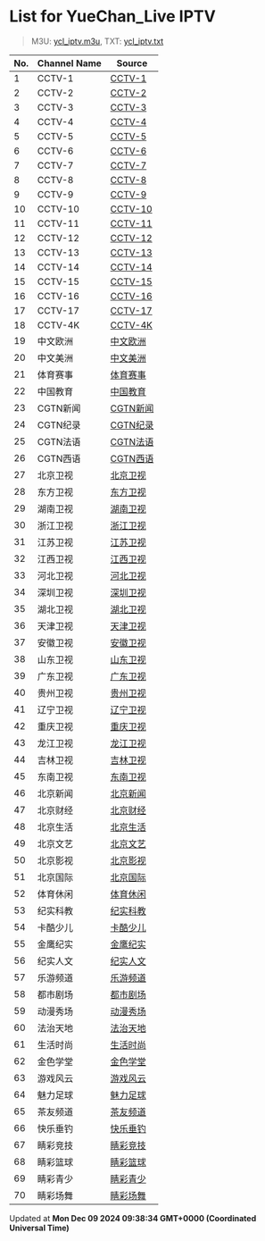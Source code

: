 # List for **YueChan_Live IPTV**

> M3U: [ycl_iptv.m3u](/ycl_iptv.m3u), TXT: [ycl_iptv.txt](/txt/ycl_iptv.txt)

| No.  | Channel Name | Source |
| --- | ------------ | --- |
| 1 | CCTV-1 | [CCTV-1](rtp://239.3.1.129:8008) |
| 2 | CCTV-2 | [CCTV-2](rtp://239.3.1.60:8084) |
| 3 | CCTV-3 | [CCTV-3](rtp://239.3.1.172:8001) |
| 4 | CCTV-4 | [CCTV-4](rtp://239.3.1.105:8092) |
| 5 | CCTV-5 | [CCTV-5](rtp://239.3.1.173:8001) |
| 6 | CCTV-6 | [CCTV-6](rtp://239.3.1.174:8001) |
| 7 | CCTV-7 | [CCTV-7](rtp://239.3.1.61:8104) |
| 8 | CCTV-8 | [CCTV-8](rtp://239.3.1.175:8001) |
| 9 | CCTV-9 | [CCTV-9](rtp://239.3.1.62:8112) |
| 10 | CCTV-10 | [CCTV-10](rtp://239.3.1.63:8116) |
| 11 | CCTV-11 | [CCTV-11](rtp://239.3.1.152:8120) |
| 12 | CCTV-12 | [CCTV-12](rtp://239.3.1.64:8124) |
| 13 | CCTV-13 | [CCTV-13](rtp://239.3.1.124:8128) |
| 14 | CCTV-14 | [CCTV-14](rtp://239.3.1.65:8132) |
| 15 | CCTV-15 | [CCTV-15](rtp://239.3.1.153:8136) |
| 16 | CCTV-16 | [CCTV-16](rtp://239.3.1.184:8001) |
| 17 | CCTV-17 | [CCTV-17](rtp://239.3.1.151:8144) |
| 18 | CCTV-4K | [CCTV-4K](rtp://239.3.1.245:2000) |
| 19 | 中文欧洲 | [中文欧洲](rtp://239.3.1.213:4220) |
| 20 | 中文美洲 | [中文美洲](rtp://239.3.1.214:4220) |
| 21 | 体育赛事 | [体育赛事](rtp://239.3.1.130:8004) |
| 22 | 中国教育 | [中国教育](rtp://239.3.1.57:8152) |
| 23 | CGTN新闻 | [CGTN新闻](rtp://239.3.1.215:4220) |
| 24 | CGTN纪录 | [CGTN纪录](rtp://239.3.1.216:4220) |
| 25 | CGTN法语 | [CGTN法语](rtp://239.3.1.218:4220) |
| 26 | CGTN西语 | [CGTN西语](rtp://239.3.1.217:4220) |
| 27 | 北京卫视 | [北京卫视](rtp://239.3.1.241:8000) |
| 28 | 东方卫视 | [东方卫视](rtp://239.3.1.136:8032) |
| 29 | 湖南卫视 | [湖南卫视](rtp://239.3.1.132:8012) |
| 30 | 浙江卫视 | [浙江卫视](rtp://239.3.1.137:8036) |
| 31 | 江苏卫视 | [江苏卫视](rtp://239.3.1.135:8028) |
| 32 | 江西卫视 | [江西卫视](rtp://239.3.1.123:8164) |
| 33 | 河北卫视 | [河北卫视](rtp://239.3.1.148:8072) |
| 34 | 深圳卫视 | [深圳卫视](rtp://239.3.1.134:8020) |
| 35 | 湖北卫视 | [湖北卫视](rtp://239.3.1.138:8044) |
| 36 | 天津卫视 | [天津卫视](rtp://239.3.1.148:8072) |
| 37 | 安徽卫视 | [安徽卫视](rtp://239.3.1.211:8064) |
| 38 | 山东卫视 | [山东卫视](rtp://239.3.1.209:8052) |
| 39 | 广东卫视 | [广东卫视](rtp://239.3.1.142:8048) |
| 40 | 贵州卫视 | [贵州卫视](rtp://239.3.1.149:8076) |
| 41 | 辽宁卫视 | [辽宁卫视](rtp://239.3.1.210:8056) |
| 42 | 重庆卫视 | [重庆卫视](rtp://239.3.1.122:8160) |
| 43 | 龙江卫视 | [龙江卫视](rtp://239.3.1.133:8016) |
| 44 | 吉林卫视 | [吉林卫视](rtp://239.3.1.240:8172) |
| 45 | 东南卫视 | [东南卫视](rtp://239.3.1.156:8148) |
| 46 | 北京新闻 | [北京新闻](rtp://239.3.1.159:8000) |
| 47 | 北京财经 | [北京财经](rtp://239.3.1.115:8000) |
| 48 | 北京生活 | [北京生活](rtp://239.3.1.117:8000) |
| 49 | 北京文艺 | [北京文艺](rtp://239.3.1.242:8000) |
| 50 | 北京影视 | [北京影视](rtp://239.3.1.158:8000) |
| 51 | 北京国际 | [北京国际](rtp://239.3.1.235:8000) |
| 52 | 体育休闲 | [体育休闲](rtp://239.3.1.243:8000) |
| 53 | 纪实科教 | [纪实科教](rtp://239.3.1.115:8000) |
| 54 | 卡酷少儿 | [卡酷少儿](rtp://239.3.1.189:8000) |
| 55 | 金鹰纪实 | [金鹰纪实](rtp://239.3.1.58:8156) |
| 56 | 纪实人文 | [纪实人文](rtp://239.3.1.212:8060) |
| 57 | 乐游频道 | [乐游频道](rtp://239.3.1.207:8001) |
| 58 | 都市剧场 | [都市剧场](rtp://239.3.1.203:8001) |
| 59 | 动漫秀场 | [动漫秀场](rtp://239.3.1.202:8001) |
| 60 | 法治天地 | [法治天地](rtp://239.3.1.204:8001) |
| 61 | 生活时尚 | [生活时尚](rtp://239.3.1.206:8001) |
| 62 | 金色学堂 | [金色学堂](rtp://239.3.1.208:8001) |
| 63 | 游戏风云 | [游戏风云](rtp://239.3.1.205:8001) |
| 64 | 魅力足球 | [魅力足球](rtp://239.3.1.201:8001) |
| 65 | 茶友频道 | [茶友频道](rtp://239.3.1.165:8001) |
| 66 | 快乐垂钓 | [快乐垂钓](rtp://239.3.1.164:8001) |
| 67 | 睛彩竞技 | [睛彩竞技](rtp://239.3.1.125:8001) |
| 68 | 睛彩篮球 | [睛彩篮球](rtp://239.3.1.126:8001) |
| 69 | 睛彩青少 | [睛彩青少](rtp://239.3.1.127:8001) |
| 70 | 睛彩场舞 | [睛彩场舞](rtp://239.3.1.128:8001) |

Updated at **Mon Dec 09 2024 09:38:34 GMT+0000 (Coordinated Universal Time)**
